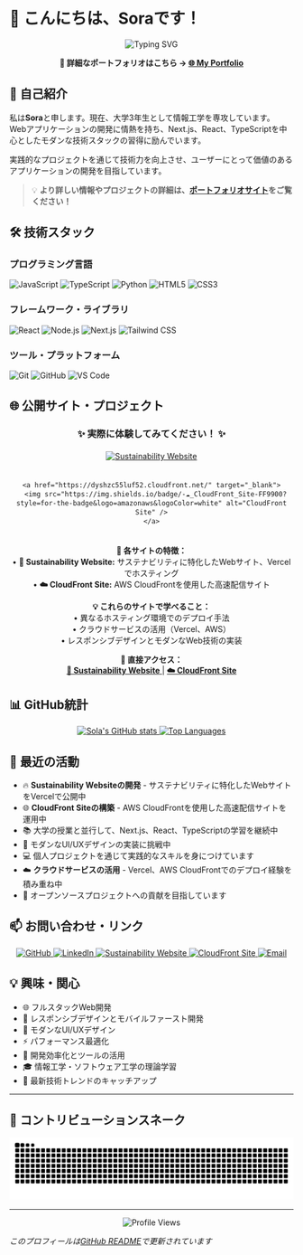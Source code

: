 # 👋 こんにちは、Soraです！

<div align="center">
  <img src="https://readme-typing-svg.herokuapp.com?font=Fira+Code&color=00FFFF&size=25&center=true&vCenter=true&width=600&height=100&lines=Software+Developer;Web+Enthusiast;Problem+Solver" alt="Typing SVG" />
  
  <p>
    <strong>📱 詳細なポートフォリオはこちら → </strong>
    <a href="https://v0-mypage2githubio.vercel.app/" target="_blank">
      <strong>🌐 My Portfolio</strong>
    </a>
  </p>
</div>

## 🚀 自己紹介

私は**Sora**と申します。現在、大学3年生として情報工学を専攻しています。
Webアプリケーションの開発に情熱を持ち、Next.js、React、TypeScriptを中心としたモダンな技術スタックの習得に励んでいます。

実践的なプロジェクトを通じて技術力を向上させ、ユーザーにとって価値のあるアプリケーションの開発を目指しています。

> 💡 **より詳しい情報やプロジェクトの詳細は、[ポートフォリオサイト](https://v0-mypage2githubio.vercel.app/)をご覧ください！**

## 🛠️ 技術スタック

### プログラミング言語
![JavaScript](https://img.shields.io/badge/-JavaScript-F7DF1E?style=flat-square&logo=javascript&logoColor=black)
![TypeScript](https://img.shields.io/badge/-TypeScript-3178C6?style=flat-square&logo=typescript&logoColor=white)
![Python](https://img.shields.io/badge/-Python-3776AB?style=flat-square&logo=python&logoColor=white)
![HTML5](https://img.shields.io/badge/-HTML5-E34F26?style=flat-square&logo=html5&logoColor=white)
![CSS3](https://img.shields.io/badge/-CSS3-1572B6?style=flat-square&logo=css3&logoColor=white)

### フレームワーク・ライブラリ
![React](https://img.shields.io/badge/-React-61DAFB?style=flat-square&logo=react&logoColor=black)
![Node.js](https://img.shields.io/badge/-Node.js-339933?style=flat-square&logo=node.js&logoColor=white)
![Next.js](https://img.shields.io/badge/-Next.js-000000?style=flat-square&logo=next.js&logoColor=white)
![Tailwind CSS](https://img.shields.io/badge/-Tailwind_CSS-38B2AC?style=flat-square&logo=tailwind-css&logoColor=white)

### ツール・プラットフォーム
![Git](https://img.shields.io/badge/-Git-F05032?style=flat-square&logo=git&logoColor=white)
![GitHub](https://img.shields.io/badge/-GitHub-181717?style=flat-square&logo=github&logoColor=white)
![VS Code](https://img.shields.io/badge/-VS_Code-007ACC?style=flat-square&logo=visual-studio-code&logoColor=white)

## 🌐 公開サイト・プロジェクト

<div align="center">
  <h3>✨ 実際に体験してみてください！ ✨</h3>
  
  <div style="display: flex; justify-content: center; gap: 20px; flex-wrap: wrap; margin: 20px 0;">
    <a href="https://v0-sustainability-website-seven.vercel.app/index.html" target="_blank">
      <img src="https://img.shields.io/badge/-🌱_Sustainability_Website-00C853?style=for-the-badge&logo=vercel&logoColor=white" alt="Sustainability Website" />
    </a>
    
    <a href="https://dyshzc55luf52.cloudfront.net/" target="_blank">
      <img src="https://img.shields.io/badge/-☁️_CloudFront_Site-FF9900?style=for-the-badge&logo=amazonaws&logoColor=white" alt="CloudFront Site" />
    </a>
  </div>
  
  <p>
    <strong>🎯 各サイトの特徴：</strong><br>
    • <strong>🌱 Sustainability Website:</strong> サステナビリティに特化したWebサイト、Vercelでホスティング<br>
    • <strong>☁️ CloudFront Site:</strong> AWS CloudFrontを使用した高速配信サイト
  </p>
  
  <p>
    <strong>💡 これらのサイトで学べること：</strong><br>
    • 異なるホスティング環境でのデプロイ手法<br>
    • クラウドサービスの活用（Vercel、AWS）<br>
    • レスポンシブデザインとモダンなWeb技術の実装
  </p>
  
  <p>
    <strong>🔗 直接アクセス：</strong><br>
    <a href="https://v0-sustainability-website-seven.vercel.app/index.html" target="_blank">
      <strong>🌱 Sustainability Website</strong>
    </a> | 
    <a href="https://dyshzc55luf52.cloudfront.net/" target="_blank">
      <strong>☁️ CloudFront Site</strong>
    </a>
  </p>
</div>

## 📊 GitHub統計

<div align="center">
  <a href="https://github.com/SolaIntegral">
    <img height="180em" src="https://github-readme-stats.vercel.app/api?username=SolaIntegral&show_icons=true&theme=radical&hide_border=true" alt="Sola's GitHub stats" />
    <img height="180em" src="https://github-readme-stats.vercel.app/api/top-langs/?username=SolaIntegral&layout=compact&theme=radical&hide_border=true" alt="Top Languages" />
  </a>
</div>

## 🌟 最近の活動

- 🔥 **Sustainability Websiteの開発** - サステナビリティに特化したWebサイトをVercelで公開中
- 🌐 **CloudFront Siteの構築** - AWS CloudFrontを使用した高速配信サイトを運用中
- 📚 大学の授業と並行して、Next.js、React、TypeScriptの学習を継続中
- 🎨 モダンなUI/UXデザインの実装に挑戦中
- 💻 個人プロジェクトを通じて実践的なスキルを身につけています
- ☁️ **クラウドサービスの活用** - Vercel、AWS CloudFrontでのデプロイ経験を積み重ね中
- 🤝 オープンソースプロジェクトへの貢献を目指しています

## 📫 お問い合わせ・リンク

<div align="center">
  <a href="https://github.com/SolaIntegral">
    <img src="https://img.shields.io/badge/-GitHub-181717?style=flat-square&logo=GitHub&logoColor=white" alt="GitHub" />
  </a>
  <a href="https://www.linkedin.com/in/sola1216/">
    <img src="https://img.shields.io/badge/-LinkedIn-blue?style=flat-square&logo=Linkedin&logoColor=white" alt="LinkedIn" />
  </a>
  <a href="https://v0-sustainability-website-seven.vercel.app/index.html">
    <img src="https://img.shields.io/badge/-🌱_Sustainability-00C853?style=flat-square&logo=vercel&logoColor=white" alt="Sustainability Website" />
  </a>
  <a href="https://dyshzc55luf52.cloudfront.net/">
    <img src="https://img.shields.io/badge/-☁️_CloudFront-FF9900?style=flat-square&logo=amazonaws&logoColor=white" alt="CloudFront Site" />
  </a>
  <a href="mailto:sora1216@gmail.com">
    <img src="https://img.shields.io/badge/-Email-D14836?style=flat-square&logo=Gmail&logoColor=white" alt="Email" />
  </a>
</div>

## 💡 興味・関心

- 🌐 フルスタックWeb開発
- 📱 レスポンシブデザインとモバイルファースト開発
- 🎨 モダンなUI/UXデザイン
- ⚡ パフォーマンス最適化
- 🔧 開発効率化とツールの活用
- 🎓 情報工学・ソフトウェア工学の理論学習
- 🚀 最新技術トレンドのキャッチアップ

---

## 🐍 コントリビューションスネーク

<div align="center">
  <img src="https://raw.githubusercontent.com/SolaIntegral/SolaIntegral/output/github-contribution-grid-snake.svg" alt="Contribution Snake" />
</div>

---

<div align="center">
  <img src="https://komarev.com/ghpvc/?username=SolaIntegral&style=flat-square&color=blue" alt="Profile Views" />
</div>

*このプロフィールは[GitHub README](https://github.com/SolaIntegral)で更新されています*
